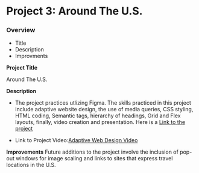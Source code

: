 # Project 3: Around The U.S.

### Overview

- Title
- Description
- Improvments

**Project Title**

Around The U.S.

**Description**

- The project practices utlizing Figma. The skills practiced in this project include adaptive website design, the use of media queries, CSS styling, HTML coding, Semantic tags, hierarchy of headings, Grid and Flex layouts, finally, video creation and presentation. Here is a [Link to the project](https://jhm323.github.io/se_project_aroundtheus/)

- Link to Project Video:[Adaptive Web Design Video](https://www.loom.com/share/4e7774f2d00e48b495a7f360439ecb32?sid=b398c05e-6167-4e68-b0c4-1bbc1aea20ce)

**Improvements**
Future additions to the project involve the inclusion of pop-out windows for image scaling and links to sites that express travel locations in the U.S.

###
